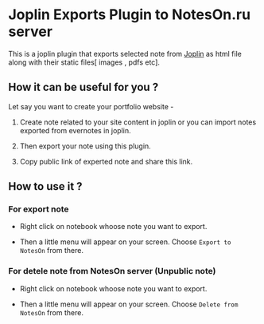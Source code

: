 # Joplin Exports Plugin to NotesOn.ru server

This is a joplin plugin that exports selected note from [Joplin](https://joplinapp.org/) as html file along with their static files[ images , pdfs etc].

## How it can be useful for you ?

Let say you want to create your portfolio website -

1. Create note related to your site content in joplin or you can import notes exported from evernotes in joplin.

2. Then export your note using this plugin.

3. Copy public link of experted note and share this link.

## How to use it ?

### For export note

- Right click on notebook whoose note you want to export.

- Then a little menu will appear on your screen. Choose `Export to NotesOn` from there.

### For detele note from NotesOn server (Unpublic note)

- Right click on notebook whoose note you want to export.

- Then a little menu will appear on your screen. Choose `Delete from NotesOn` from there.
